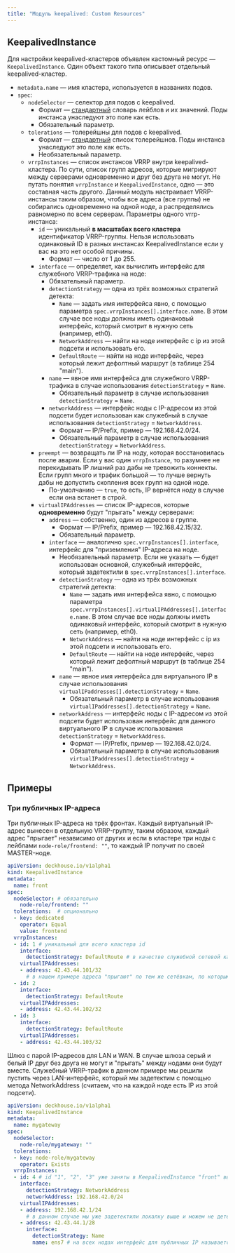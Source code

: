 ```yaml
---
title: "Модуль keepalived: Custom Resources"
---
```


## KeepalivedInstance

Для настройки keepalived-кластеров объявлен кастомный ресурс — `KeepalivedInstance`. Один объект такого типа описывает отдельный keepalived-кластер.

* `metadata.name` — имя кластера, используется в названиях подов.
* `spec`:
    * `nodeSelector` — селектор для подов с keepalived.
        * Формат — [стандартный](https://kubernetes.io/docs/concepts/configuration/assign-pod-node/#nodeselector) словарь лейблов и их значений. Поды инстанса унаследуют это поле как есть.
        * Обязательный параметр.
    * `tolerations` — толерейшны для подов с keepalived.
        * Формат — [стандартный](https://kubernetes.io/docs/concepts/configuration/taint-and-toleration/) список толерейшнов. Поды инстанса унаследуют это поле как есть.
        * Необязательный параметр.
    * `vrrpInstances` — список инстансов VRRP внутри keepalived-кластера. По сути, список групп адресов, которые мигрируют между серверами одновременно и друг без друга не могут. Не путать понятия `vrrpInstance` и `KeepalivedInstance`, одно — это составная часть другого. Данный модуль настраивает VRRP-инстансы таким образом, чтобы все адреса (все группы) не собирались одновременно на одной ноде, а распределялись равномерно по всем серверам. Параметры одного vrrp-инстанса:
        * `id` — уникальный **в масштабах всего кластера** идентификатор VRRP-группы. Нельзя использовать одинаковый ID в разных инстансах KeepalivedInstance если у вас на это нет особой причины.
            * Формат — число от 1 до 255.
        * `interface` — определяет, как вычислить интерфейс для служебного VRRP-трафика на ноде:
            * Обязательный параметр.
            * `detectionStrategy` — одна из трёх возможных стратегий детекта:
                * `Name` — задать имя интерфейса явно, с помощью параметра `spec.vrrpInstances[].interface.name`. В этом случае все ноды должны иметь одинаковый интерфейс, который смотрит в нужную сеть (например, eth0).
                * `NetworkAddress` — найти на ноде интерфейс с ip из этой подсети и использовать его.
                * `DefaultRoute` — найти на ноде интерфейс, через который лежит дефолтный маршрут (в таблице 254 "main").
            * `name` — явное имя интерфейса для служебного VRRP-трафика в случае использования `detectionStrategy` = `Name`.
                * Обязательный параметр в случае использования `detectionStrategy` = `Name`.
            * `networkAddress` — интерфейс ноды с IP-адресом из этой подсети будет использован как служебный в случае использования `detectionStrategy` = `NetworkAddress`.
                * Формат — IP/Prefix, пример — 192.168.42.0/24.
                * Обязательный параметр в случае использования `detectionStrategy` = `NetworkAddress`.
        * `preempt` — возвращать ли IP на ноду, которая восстановилась после аварии. Если у вас один `vrrpInstance`, то разумнее не перекидывать IP лишний раз дабы не тревожить коннекты. Если групп много и трафик большой — то лучше вернуть дабы не допустить скопления всех групп на одной ноде.
            * По-умолчанию — `true`, то есть, IP вернётся ноду в случае если она встанет в строй.
        * `virtualIPAddresses` — список IP-адресов, которые **одновременно** будут "прыгать" между серверами:
            * `address` — собственно, один из адресов в группе.
                * Формат — IP/Prefix, пример — 192.168.42.15/32.
                * Обязательный параметр.
            * `interface` — аналогично `spec.vrrpInstances[].interface`, интерфейс для "приземления" IP-адреса на ноде.
                * Необязательный параметр. Если не указать — будет использован основной, служебный интерфейс, который задетектили в `spec.vrrpInstances[].interface`.
                * `detectionStrategy` — одна из трёх возможных стратегий детекта:
                    * `Name` — задать имя интерфейса явно, с помощью параметра `spec.vrrpInstances[].virtualIPAddresses[].interface.name`. В этом случае все ноды должны иметь одинаковый интерфейс, который смотрит в нужную сеть (например, eth0).
                    * `NetworkAddress` — найти на ноде интерфейс с ip из этой подсети и использовать его.
                    * `DefaultRoute` — найти на ноде интерфейс, через который лежит дефолтный маршрут (в таблице 254 "main").
                * `name` — явное имя интерфейса для виртуального IP в случае использования `virtualIPaddresses[].detectionStrategy` = `Name`.
                    * Обязательный параметр в случае использования `virtualIPaddresses[].detectionStrategy` = `Name`.
                * `networkAddress` — интерфейс ноды с IP-адресом из этой подсети будет использован интерфейс для данного виртуального IP в случае использования `detectionStrategy` = `NetworkAddress`.
                    * Формат — IP/Prefix, пример — 192.168.42.0/24.
                    * Обязательный параметр в случае использования `virtualIPaddresses[].detectionStrategy` = `NetworkAddress`.

## Примеры

### Три публичных IP-адреса

Три публичных IP-адреса на трёх фронтах. Каждый виртуальный IP-адрес вынесен в отдельную VRRP-группу, таким образом, каждый адрес "прыгает" независимо от других и если в кластере три ноды с лейблами `node-role/frontend: ""`, то каждый IP получит по своей MASTER-ноде.

```yaml
apiVersion: deckhouse.io/v1alpha1
kind: KeepalivedInstance
metadata:
  name: front
spec:
  nodeSelector: # обязательно
    node-role/frontend: ""
  tolerations:  # опционально
  - key: dedicated
    operator: Equal
    value: frontend
  vrrpInstances:
  - id: 1 # уникальный для всего кластера id
    interface:
      detectionStrategy: DefaultRoute # в качестве служебной сетевой карты используем ту, через которую проложен дефолтный маршрут
    virtualIPAddresses:
    - address: 42.43.44.101/32
      # в нашем примере адреса "прыгают" по тем же сетёвкам, по которым ходит служебный VRRP-трафик, поэтому мы не указываем параметр interface
  - id: 2
    interface:
      detectionStrategy: DefaultRoute
    virtualIPAddresses:
    - address: 42.43.44.102/32
  - id: 3
    interface:
      detectionStrategy: DefaultRoute
    virtualIPAddresses:
    - address: 42.43.44.103/32
```

Шлюз с парой IP-адресов для LAN и WAN. В случае шлюза серый и белый IP друг без друга не могут и "прыгать" между нодами они будут вместе. Служебный VRRP-трафик в данном примере мы решили пустить через LAN-интерфейс, который мы задетектим с помощью метода NetworkAddress (считаем, что на каждой ноде есть IP из этой подсети).

```yaml
apiVersion: deckhouse.io/v1alpha1
kind: KeepalivedInstance
metadata:
  name: mygateway
spec:
  nodeSelector:
    node-role/mygateway: ""
  tolerations:
  - key: node-role/mygateway
    operator: Exists
  vrrpInstances:
  - id: 4 # id "1", "2", "3" уже заняты в KeepalivedInstance "front" выше
    interface:
      detectionStrategy: NetworkAddress
      networkAddress: 192.168.42.0/24
    virtualIPAddresses:
    - address: 192.168.42.1/24
      # в данном случае мы уже задетектили локалку выше и можем не детектить интерфейс для этого IP, не указав параметр interface
    - address: 42.43.44.1/28
      interface:
        detectionStrategy: Name
        name: ens7 # на всех нодах интерфейс для публичных IP называется "ens7", воспользуемся этим
```
